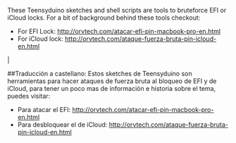 These Teensyduino sketches and shell scripts are tools to bruteforce EFI or iCloud locks. For a bit of background behind these tools checkout:


* For EFI Lock: http://orvtech.com/atacar-efi-pin-macbook-pro-en.html
* For iCloud lock: http://orvtech.com/ataque-fuerza-bruta-pin-icloud-en.html

|


##Traducción a castellano:
Estos sketches de Teensyduino son herramientas para hacer ataques de fuerza bruta al bloqueo de EFI y de iCloud, para tener un poco mas de información e historia sobre el tema, puedes visitar:

* Para atacar el EFI: http://orvtech.com/atacar-efi-pin-macbook-pro-en.html
* Para desbloquear el de iCloud: http://orvtech.com/ataque-fuerza-bruta-pin-icloud-en.html
